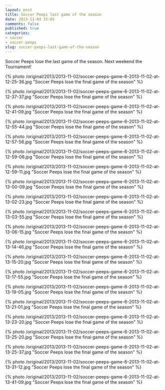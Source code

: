 ```yaml
---
layout: post
title: Soccer Peeps last game of the season
date: 2013-11-04 15:05
comments: false
published: true
categories:
- soccer
- soccer-peeps
slug: soccer-peeps-last-game-of-the-season
---
```

Soccer Peeps lose the last game of the season.  Next weekend the Tournament!

{% photo /original/2013/2013-11-02/soccer-peeps-game-6-2013-11-02-at-12-25-36.jpg "Soccer Peeps lose the final game of the season" %}

{% photo /original/2013/2013-11-02/soccer-peeps-game-6-2013-11-02-at-12-37-37.jpg "Soccer Peeps lose the final game of the season" %}

{% photo /original/2013/2013-11-02/soccer-peeps-game-6-2013-11-02-at-12-41-09.jpg "Soccer Peeps lose the final game of the season" %}

{% photo /original/2013/2013-11-02/soccer-peeps-game-6-2013-11-02-at-12-55-44.jpg "Soccer Peeps lose the final game of the season" %}

{% photo /original/2013/2013-11-02/soccer-peeps-game-6-2013-11-02-at-12-57-56.jpg "Soccer Peeps lose the final game of the season" %}

{% photo /original/2013/2013-11-02/soccer-peeps-game-6-2013-11-02-at-12-59-06.jpg "Soccer Peeps lose the final game of the season" %}

{% photo /original/2013/2013-11-02/soccer-peeps-game-6-2013-11-02-at-12-59-11.jpg "Soccer Peeps lose the final game of the season" %}

{% photo /original/2013/2013-11-02/soccer-peeps-game-6-2013-11-02-at-13-00-09.jpg "Soccer Peeps lose the final game of the season" %}

{% photo /original/2013/2013-11-02/soccer-peeps-game-6-2013-11-02-at-13-02-23.jpg "Soccer Peeps lose the final game of the season" %}

{% photo /original/2013/2013-11-02/soccer-peeps-game-6-2013-11-02-at-13-03-55.jpg "Soccer Peeps lose the final game of the season" %}

{% photo /original/2013/2013-11-02/soccer-peeps-game-6-2013-11-02-at-13-06-15.jpg "Soccer Peeps lose the final game of the season" %}

{% photo /original/2013/2013-11-02/soccer-peeps-game-6-2013-11-02-at-13-14-46.jpg "Soccer Peeps lose the final game of the season" %}

{% photo /original/2013/2013-11-02/soccer-peeps-game-6-2013-11-02-at-13-15-20.jpg "Soccer Peeps lose the final game of the season" %}

{% photo /original/2013/2013-11-02/soccer-peeps-game-6-2013-11-02-at-13-17-55.jpg "Soccer Peeps lose the final game of the season" %}

{% photo /original/2013/2013-11-02/soccer-peeps-game-6-2013-11-02-at-13-19-05.jpg "Soccer Peeps lose the final game of the season" %}

{% photo /original/2013/2013-11-02/soccer-peeps-game-6-2013-11-02-at-13-21-01.jpg "Soccer Peeps lose the final game of the season" %}

{% photo /original/2013/2013-11-02/soccer-peeps-game-6-2013-11-02-at-13-23-20.jpg "Soccer Peeps lose the final game of the season" %}

{% photo /original/2013/2013-11-02/soccer-peeps-game-6-2013-11-02-at-13-25-20.jpg "Soccer Peeps lose the final game of the season" %}

{% photo /original/2013/2013-11-02/soccer-peeps-game-6-2013-11-02-at-13-25-37.jpg "Soccer Peeps lose the final game of the season" %}

{% photo /original/2013/2013-11-02/soccer-peeps-game-6-2013-11-02-at-13-31-12.jpg "Soccer Peeps lose the final game of the season" %}

{% photo /original/2013/2013-11-02/soccer-peeps-game-6-2013-11-02-at-13-41-09.jpg "Soccer Peeps lose the final game of the season" %}
